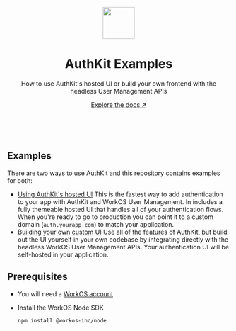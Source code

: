 <p align="center">
    <img src="https://github.com/workos/authkit-examples/assets/896475/c11765ce-cf6c-4157-87fd-c7776b509657" width="72" height="72" />
    <h1 align="center">AuthKit Examples</h1>
    <p align="center">How to use AuthKit's hosted UI or build your own frontend with the headless User Management APIs</p>
    <p align="center"><a href="https://workos.com/docs/user-management">Explore the docs ↗</a></strong></p>
    <br><br><br>
</p>

## Examples

There are two ways to use AuthKit and this repository contains examples for both:

- [Using AuthKit's hosted UI](./src/app/using-your-own-ui)
  This is the fastest way to add authentication to your app with AuthKit and WorkOS User Management. In includes a fully themeable hosted UI that handles all of your authentication flows. When you're ready to go to production you can point it to a custom domain (`auth.yourapp.com`) to match your application.
- [Building your own custom UI](./src/app/sign-up/using-your-own-ui)
  Use all of the features of AuthKit, but build out the UI yourself in your own codebase by integrating directly with the headless WorkOS User Management APIs. Your authentication UI will be self-hosted in your application.

## Prerequisites

- You will need a [WorkOS account](https://dashboard.workos.com/signup)
- Install the WorkOS Node SDK

  ```bash
  npm install @workos-inc/node
  ```
